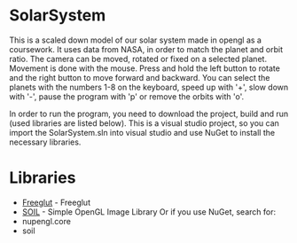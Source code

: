 # SolarSystem
  This is a scaled down model of our solar system made in opengl as a coursework.
  It uses data from NASA, in order to match the planet and orbit ratio. The camera can be moved, rotated or fixed on a selected planet.
  Movement is done with the mouse. Press and hold the left button to rotate and the right button to move forward and backward.
  You can select the planets with the numbers 1-8 on the keyboard, speed up with '+', slow down with '-',
  pause the program with 'p' or remove the orbits with 'o'.
  
  In order to run the program, you need to download the project, build and run (used libraries are listed below).
  This is a visual studio project, so you can import the SolarSystem.sln into visual studio 
  and use NuGet to install the necessary libraries.
# Libraries
* [Freeglut](http://freeglut.sourceforge.net/) - Freeglut
* [SOIL](http://www.lonesock.net/soil.html) - Simple OpenGL Image Library
Or if you use NuGet, search for:
* nupengl.core
* soil

